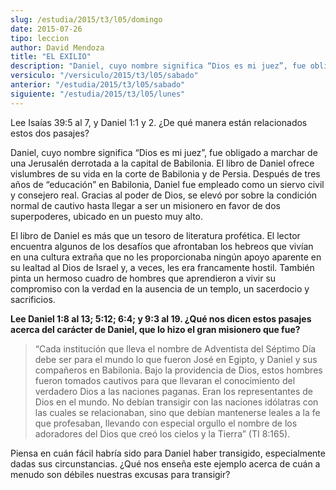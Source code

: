 ```yaml
---
slug: /estudia/2015/t3/l05/domingo
date: 2015-07-26
tipo: leccion
author: David Mendoza
title: "EL EXILIO"
description: "Daniel, cuyo nombre significa “Dios es mi juez”, fue obligado a marchar de una  Jerusalén derrotada a la capital de Babilonia. El libro de Daniel ofrece  vislumbres de su vida en la corte de Babilonia y de Persia. Después de tres  años de “educación” en Babilonia, Daniel f..."
versiculo: "/versiculo/2015/t3/l05/sabado"
anterior: "/estudia/2015/t3/l05/sabado"
siguiente: "/estudia/2015/t3/l05/lunes"
---
```


Lee Isaías 39:5 al 7, y Daniel 1:1 y 2. ¿De qué manera están relacionados estos dos pasajes?

Daniel, cuyo nombre significa “Dios es mi juez”, fue obligado a marchar de una Jerusalén derrotada a la capital de Babilonia. El libro de Daniel ofrece vislumbres de su vida en la corte de Babilonia y de Persia. Después de tres años de “educación” en Babilonia, Daniel fue empleado como un siervo civil y consejero real. Gracias al poder de Dios, se elevó por sobre la condición normal de cautivo hasta llegar a ser un misionero en favor de dos superpoderes, ubicado en un puesto muy alto.

El libro de Daniel es más que un tesoro de literatura profética. El lector encuentra algunos de los desafíos que afrontaban los hebreos que vivían en una cultura extraña que no les proporcionaba ningún apoyo aparente en su lealtad al Dios de Israel y, a veces, les era francamente hostil. También pinta un hermoso cuadro de hombres que aprendieron a vivir su compromiso con la verdad en la ausencia de un templo, un sacerdocio y sacrificios.

**Lee Daniel 1:8 al 13; 5:12; 6:4; y 9:3 al 19. ¿Qué nos dicen estos pasajes acerca del carácter de Daniel, que lo hizo el gran misionero que fue?**

> “Cada institución que lleva el nombre de Adventista del Séptimo Día debe ser para el mundo lo que fueron José en Egipto, y Daniel y sus compañeros en Babilonia. Bajo la providencia de Dios, estos hombres fueron tomados cautivos para que llevaran el conocimiento del verdadero Dios a las naciones paganas. Eran los representantes de Dios en el mundo. No debían transigir con las naciones idólatras con las cuales se relacionaban, sino que debían mantenerse leales a la fe que profesaban, llevando con especial orgullo el nombre de los adoradores del Dios que creó los cielos y la Tierra” (TI 8:165).

Piensa en cuán fácil habría sido para Daniel haber transigido, especialmente dadas sus circunstancias. ¿Qué nos enseña este ejemplo acerca de cuán a menudo son débiles nuestras excusas para transigir?
